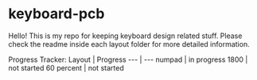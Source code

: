 # keyboard-pcb

Hello! This is my repo for keeping keyboard design related stuff. Please check the readme inside each layout folder for more detailed information. 

Progress Tracker: 
Layout | Progress 
--- | --- 
numpad | in progress
1800 | not started
60 percent | not started
